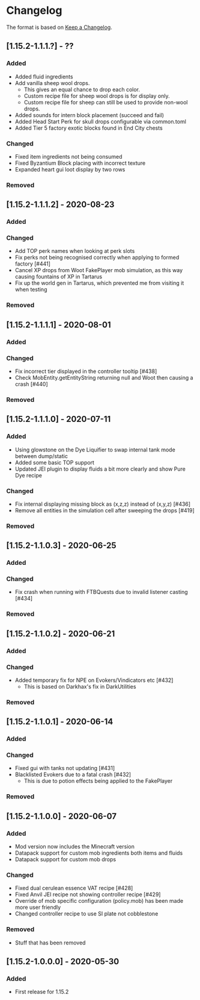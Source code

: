 # Changelog

The format is based on [Keep a Changelog](https://keepachangelog.com/en/1.0.0/).

## [1.15.2-1.1.1.?] - ??
### Added
- Added fluid ingredients
- Add vanilla sheep wool drops. 
  - This gives an equal chance to drop each color.
  - Custom recipe file for sheep wool drops is for display only.
  - Custom recipe file for sheep can still be used to provide non-wool drops.
- Added sounds for intern block placement (succeed and fail)
- Added Head Start Perk for skull drops configurable via common.toml
- Added Tier 5 factory exotic blocks found in End City chests
### Changed
- Fixed item ingredients not being consumed
- Fixed Byzantium Block placing with incorrect texture
- Expanded heart gui loot display by two rows
### Removed

## [1.15.2-1.1.1.2] - 2020-08-23
### Added
### Changed
- Add TOP perk names when looking at perk slots
- Fix perks not being recognised correctly when applying to formed factory [#441]
- Cancel XP drops from Woot FakePlayer mob simulation, as this way causing fountains of XP in Tartarus
- Fix up the world gen in Tartarus, which prevented me from visiting it when testing
### Removed

## [1.15.2-1.1.1.1] - 2020-08-01
### Added
### Changed
- Fix incorrect tier displayed in the controller tooltip [#438]
- Check MobEntity.getEntityString returning null and Woot then causing a crash [#440]
### Removed

## [1.15.2-1.1.1.0] - 2020-07-11
### Added
- Using glowstone on the Dye Liquifier to swap internal tank mode between dump/static
- Added some basic TOP support
- Updated JEI plugin to display fluids a bit more clearly and show Pure Dye recipe
### Changed
- Fix internal displaying missing block as (x,z,z) instead of (x,y,z) [#436]
- Remove all entities in the simulation cell after sweeping the drops [#419]
### Removed

## [1.15.2-1.1.0.3] - 2020-06-25
### Added
### Changed
- Fix crash when running with FTBQuests due to invalid listener casting [#434]
### Removed

## [1.15.2-1.1.0.2] - 2020-06-21
### Added
### Changed
- Added temporary fix for NPE on Evokers/Vindicators etc [#432]
  - This is based on Darkhax's fix in DarkUtilities
### Removed

## [1.15.2-1.1.0.1] - 2020-06-14
### Added
### Changed
- Fixed gui with tanks not updating [#431]
- Blacklisted Evokers due to a fatal crash [#432]
  - This is due to potion effects being applied to the FakePlayer
### Removed

## [1.15.2-1.1.0.0] - 2020-06-07
### Added
- Mod version now includes the Minecraft version
- Datapack support for custom mob ingredients both items and fluids
- Datapack support for custom mob drops
### Changed
- Fixed dual cerulean essence VAT recipe [#428]
- Fixed Anvil JEI recipe not showing controller recipe [#429]
- Override of mob specific configuration (policy.mob) has been made more user friendly
- Changed controller recipe to use SI plate not cobblestone
### Removed
- Stuff that has been removed

## [1.15.2-1.0.0.0] - 2020-05-30
### Added
- First release for 1.15.2

